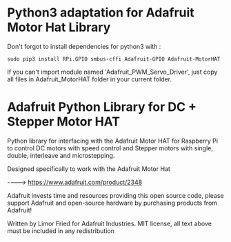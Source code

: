 Python3 adaptation for Adafruit Motor Hat Library
=======================

Don't forgot to install dependencies for python3 with :

```
sudo pip3 install RPi.GPIO smbus-cffi Adafruit-GPIO Adafruit-MotorHAT
```

If you can't import module named 'Adafruit_PWM_Servo_Driver', just copy all
files in Adafruit_MotorHAT folder in your current folder.

Adafruit Python Library for DC + Stepper Motor HAT
=======================

Python library for interfacing with the Adafruit Motor HAT for Raspberry Pi to control DC motors with speed control and Stepper motors with single, double, interleave and microstepping.

Designed specifically to work with the Adafruit Motor Hat

----> https://www.adafruit.com/product/2348

Adafruit invests time and resources providing this open source code, please support Adafruit and open-source hardware by purchasing products from Adafruit!

Written by Limor Fried for Adafruit Industries.
MIT license, all text above must be included in any redistribution

